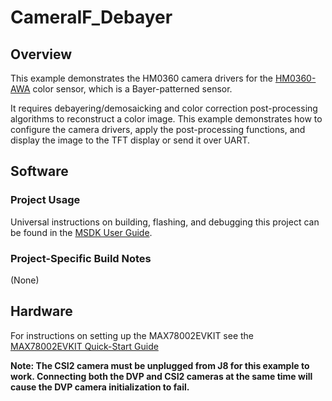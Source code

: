 # CameraIF_Debayer

## Overview

This example demonstrates the HM0360 camera drivers for the [HM0360-AWA](https://www.digikey.com/en/products/detail/himax/HM0360-AWA/14109822) color sensor, which is a Bayer-patterned sensor.

It requires debayering/demosaicking and color correction post-processing algorithms to reconstruct a color image.  This example demonstrates how to configure the camera drivers, apply the post-processing functions, and display the image to the TFT display or send it over UART.

## Software

### Project Usage

Universal instructions on building, flashing, and debugging this project can be found in the [MSDK User Guide](https://analog-devices-msdk.github.io/msdk/USERGUIDE/).

### Project-Specific Build Notes

(None)

## Hardware

For instructions on setting up the MAX78002EVKIT see the [MAX78002EVKIT Quick-Start Guide](https://github.com/MaximIntegratedAI/MaximAI_Documentation/tree/master/MAX78002_Evaluation_Kit)

**Note: The CSI2 camera must be unplugged from J8 for this example to work.  Connecting both the DVP and CSI2 cameras at the same time will cause the DVP camera initialization to fail.**
